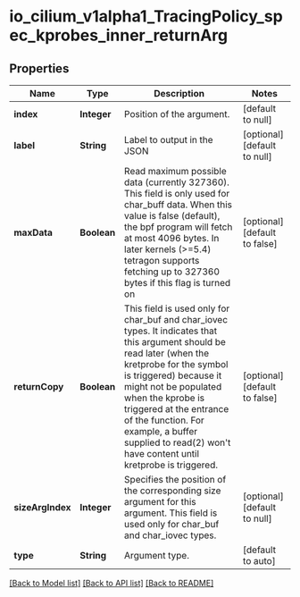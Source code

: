 # io_cilium_v1alpha1_TracingPolicy_spec_kprobes_inner_returnArg
## Properties

| Name | Type | Description | Notes |
|------------ | ------------- | ------------- | -------------|
| **index** | **Integer** | Position of the argument. | [default to null] |
| **label** | **String** | Label to output in the JSON | [optional] [default to null] |
| **maxData** | **Boolean** | Read maximum possible data (currently 327360). This field is only used for char_buff data. When this value is false (default), the bpf program will fetch at most 4096 bytes. In later kernels (&gt;&#x3D;5.4) tetragon supports fetching up to 327360 bytes if this flag is turned on | [optional] [default to false] |
| **returnCopy** | **Boolean** | This field is used only for char_buf and char_iovec types. It indicates that this argument should be read later (when the kretprobe for the symbol is triggered) because it might not be populated when the kprobe is triggered at the entrance of the function. For example, a buffer supplied to read(2) won&#39;t have content until kretprobe is triggered. | [optional] [default to false] |
| **sizeArgIndex** | **Integer** | Specifies the position of the corresponding size argument for this argument. This field is used only for char_buf and char_iovec types. | [optional] [default to null] |
| **type** | **String** | Argument type. | [default to auto] |

[[Back to Model list]](../README.md#documentation-for-models) [[Back to API list]](../README.md#documentation-for-api-endpoints) [[Back to README]](../README.md)

